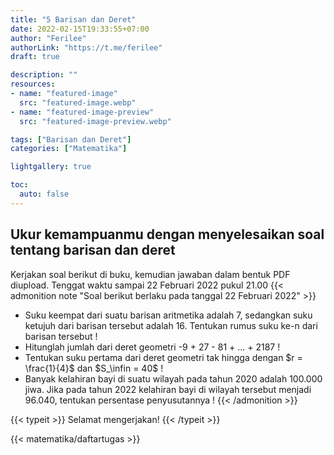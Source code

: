 ```yaml
---
title: "5 Barisan dan Deret"
date: 2022-02-15T19:33:55+07:00
author: "Ferilee"
authorLink: "https://t.me/ferilee"
draft: true

description: ""
resources:
- name: "featured-image"
  src: "featured-image.webp"
- name: "featured-image-preview"
  src: "featured-image-preview.webp"

tags: ["Barisan dan Deret"]
categories: ["Matematika"]

lightgallery: true

toc:
  auto: false
---
```


## Ukur kemampuanmu dengan menyelesaikan soal tentang barisan dan deret
<!--
Kerjakan soal berikut di buku, kemudian jawaban dalam bentuk PDF diupload. Tenggat waktu sampai 16 Februari 2022 pukul 21.00
{{< admonition note "Soal berikut berlaku pada tanggal 16 Februari 2022" >}}
* Pada deret aritmetika, diketahui $U_6+U_9+U_{12}+U_{15}=20$. Berapakah $S_{20}$ ?
* Diketahui barisan geometri dengan $U_1=3$ dan $U_9=768$. Berapakah suku ke-7 barisan tersebut ?
* Jumlah 6.036 suku pertama dari suatu deret geometri adalah 1.141, sedangkan jumlah 4.024 suku pertamanya adalah 780. Berapakah jumlah 2.012 suku pertamanya ?
* Jumlah suatu deret tak hingga adalah 30 dengan rasio $\frac{2}{3}$. Suku pertama deret tersebut adalah ...
{{< /admonition >}}
-->

Kerjakan soal berikut di buku, kemudian jawaban dalam bentuk PDF diupload. Tenggat waktu sampai 22 Februari 2022 pukul 21.00
{{< admonition note "Soal berikut berlaku pada tanggal 22 Februari 2022" >}}
* Suku keempat dari suatu barisan aritmetika adalah 7, sedangkan suku ketujuh dari barisan tersebut adalah 16. Tentukan rumus suku ke-n dari barisan tersebut !
* Hitunglah jumlah dari deret geometri -9 + 27 - 81 + ... + 2187 !
* Tentukan suku pertama dari deret geometri tak hingga dengan $r = \frac{1}{4}$ dan $S_\infin = 40$ !
* Banyak kelahiran bayi di suatu wilayah pada tahun 2020 adalah 100.000 jiwa. Jika pada tahun 2022 kelahiran bayi di wilayah tersebut menjadi 96.040, tentukan persentase penyusutannya !
{{< /admonition >}}

{{< typeit >}}
Selamat mengerjakan!
{{< /typeit >}}


{{< matematika/daftartugas >}}
